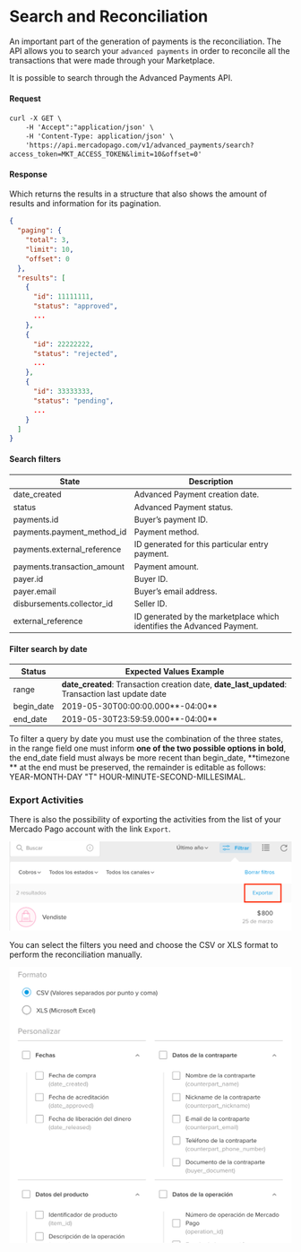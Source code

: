 ﻿# Search and Reconciliation

An important part of the generation of payments is the reconciliation. The API allows you to search your `advanced payments` in order to reconcile all the transactions that were made through your Marketplace.

It is possible to search through the Advanced Payments API.

#### Request
```curl
curl -X GET \
    -H 'Accept":"application/json' \
    -H 'Content-Type: application/json' \
    'https://api.mercadopago.com/v1/advanced_payments/search?access_token=MKT_ACCESS_TOKEN&limit=10&offset=0'
```

#### Response
Which returns the results in a structure that also shows the amount of results and information for its pagination.
```json
{
  "paging": {
    "total": 3,
    "limit": 10,
    "offset": 0
  },
  "results": [
    {
      "id": 11111111,
      "status": "approved",
      ...
    },
    {
      "id": 22222222,
      "status": "rejected",
      ...
    },
    {
      "id": 33333333,
      "status": "pending",
      ...
    }
  ]
}
```

#### Search filters

State                        |Description                                                            
-----------------------------|-----------------------------------------------------------------------
date_created                 |Advanced Payment creation date.                                        
status                       |Advanced Payment status.                                               
payments.id                  |Buyer’s payment ID.                                                    
payments.payment_method_id   |Payment method.                                                        
payments.external_reference  |ID generated for this particular entry payment.                        
payments.transaction_amount  |Payment amount.                                                        
payer.id                     |Buyer ID.                                                              
payer.email                  |Buyer’s email address.                                                
disbursements.collector_id   |Seller ID.                                                             
external_reference           |ID generated by the marketplace which identifies the Advanced Payment. 


#### Filter search by date

Status                       |Expected Values ​​Example                                                                              
-----------------------------|------------------------------------------------------------------------------------------------------
range                        |**date_created**: Transaction creation date, **date_last_updated**: Transaction last update date      
begin_date                   |2019-05-30T00:00:00.000**-04:00**                                                                     
end_date                     |2019-05-30T23:59:59.000**-04:00**                                                                     

To filter a query by date you must use the combination of the three states, in the range field one must inform **one of the two possible options in bold**, the end_date field must always be more recent than begin_date, **timezone ** at the end must be preserved, the remainder is editable as follows: YEAR-MONTH-DAY "T" HOUR-MINUTE-SECOND-MILLESIMAL.


### Export Activities

There is also the possibility of exporting the activities from the list of your Mercado Pago account with the link `Export`.

![export_activities](/images/advanced-payments/export_activities_es.png)

You can select the filters you need and choose the CSV or XLS format to perform the reconciliation manually.

![export_activities_2](/images/advanced-payments/export_activities_2_es.png)
